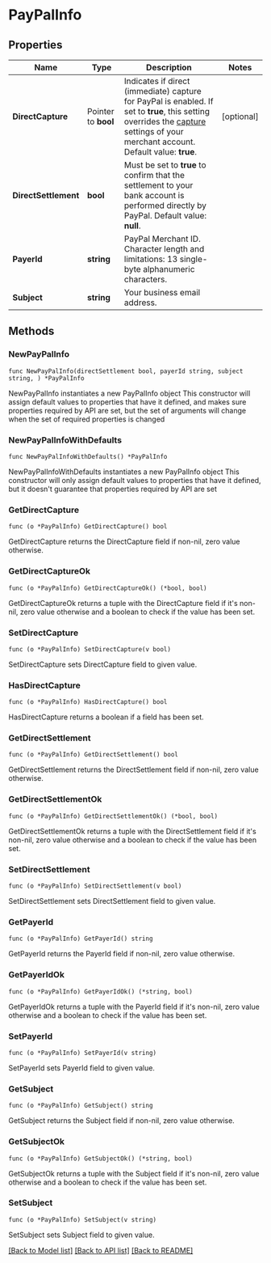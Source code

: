 # PayPalInfo

## Properties

Name | Type | Description | Notes
------------ | ------------- | ------------- | -------------
**DirectCapture** | Pointer to **bool** | Indicates if direct (immediate) capture for PayPal is enabled. If set to **true**, this setting overrides the [capture](https://docs.adyen.com/online-payments/capture) settings of your merchant account. Default value: **true**. | [optional] 
**DirectSettlement** | **bool** | Must be set to **true** to confirm that the settlement to your bank account is performed directly by PayPal. Default value: **null**. | 
**PayerId** | **string** | PayPal Merchant ID. Character length and limitations: 13 single-byte alphanumeric characters. | 
**Subject** | **string** | Your business email address. | 

## Methods

### NewPayPalInfo

`func NewPayPalInfo(directSettlement bool, payerId string, subject string, ) *PayPalInfo`

NewPayPalInfo instantiates a new PayPalInfo object
This constructor will assign default values to properties that have it defined,
and makes sure properties required by API are set, but the set of arguments
will change when the set of required properties is changed

### NewPayPalInfoWithDefaults

`func NewPayPalInfoWithDefaults() *PayPalInfo`

NewPayPalInfoWithDefaults instantiates a new PayPalInfo object
This constructor will only assign default values to properties that have it defined,
but it doesn't guarantee that properties required by API are set

### GetDirectCapture

`func (o *PayPalInfo) GetDirectCapture() bool`

GetDirectCapture returns the DirectCapture field if non-nil, zero value otherwise.

### GetDirectCaptureOk

`func (o *PayPalInfo) GetDirectCaptureOk() (*bool, bool)`

GetDirectCaptureOk returns a tuple with the DirectCapture field if it's non-nil, zero value otherwise
and a boolean to check if the value has been set.

### SetDirectCapture

`func (o *PayPalInfo) SetDirectCapture(v bool)`

SetDirectCapture sets DirectCapture field to given value.

### HasDirectCapture

`func (o *PayPalInfo) HasDirectCapture() bool`

HasDirectCapture returns a boolean if a field has been set.

### GetDirectSettlement

`func (o *PayPalInfo) GetDirectSettlement() bool`

GetDirectSettlement returns the DirectSettlement field if non-nil, zero value otherwise.

### GetDirectSettlementOk

`func (o *PayPalInfo) GetDirectSettlementOk() (*bool, bool)`

GetDirectSettlementOk returns a tuple with the DirectSettlement field if it's non-nil, zero value otherwise
and a boolean to check if the value has been set.

### SetDirectSettlement

`func (o *PayPalInfo) SetDirectSettlement(v bool)`

SetDirectSettlement sets DirectSettlement field to given value.


### GetPayerId

`func (o *PayPalInfo) GetPayerId() string`

GetPayerId returns the PayerId field if non-nil, zero value otherwise.

### GetPayerIdOk

`func (o *PayPalInfo) GetPayerIdOk() (*string, bool)`

GetPayerIdOk returns a tuple with the PayerId field if it's non-nil, zero value otherwise
and a boolean to check if the value has been set.

### SetPayerId

`func (o *PayPalInfo) SetPayerId(v string)`

SetPayerId sets PayerId field to given value.


### GetSubject

`func (o *PayPalInfo) GetSubject() string`

GetSubject returns the Subject field if non-nil, zero value otherwise.

### GetSubjectOk

`func (o *PayPalInfo) GetSubjectOk() (*string, bool)`

GetSubjectOk returns a tuple with the Subject field if it's non-nil, zero value otherwise
and a boolean to check if the value has been set.

### SetSubject

`func (o *PayPalInfo) SetSubject(v string)`

SetSubject sets Subject field to given value.



[[Back to Model list]](../README.md#documentation-for-models) [[Back to API list]](../README.md#documentation-for-api-endpoints) [[Back to README]](../README.md)


